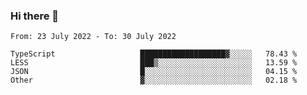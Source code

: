 ### Hi there 👋

<!--START_SECTION:waka-->

```text
From: 23 July 2022 - To: 30 July 2022

TypeScript                   ███████████████████▓░░░░░   78.43 %
LESS                         ███▒░░░░░░░░░░░░░░░░░░░░░   13.59 %
JSON                         █░░░░░░░░░░░░░░░░░░░░░░░░   04.15 %
Other                        ▓░░░░░░░░░░░░░░░░░░░░░░░░   02.18 %
```

<!--END_SECTION:waka-->

<!--
**jtaox/jtaox** is a ✨ _special_ ✨ repository because its `README.md` (this file) appears on your GitHub profile.

Here are some ideas to get you started:

- 🔭 I’m currently working on ...
- 🌱 I’m currently learning ...
- 👯 I’m looking to collaborate on ...
- 🤔 I’m looking for help with ...
- 💬 Ask me about ...
- 📫 How to reach me: ...
- 😄 Pronouns: ...
- ⚡ Fun fact: ...
-->
